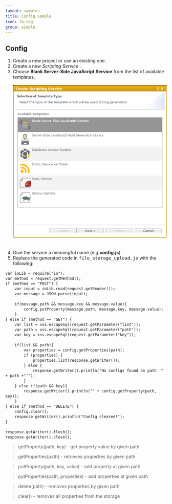 ```yaml
---
layout: samples
title: Config Sample
icon: fa-cog
group: simple
---
```


Config
---



1. Create a new project or use an existing one.
2. Create a new *Scripting Service* . 
3. Choose **Blank Server-Side JavaScript Service** from the list of available templates.
<br></br>
![Mail Service 2](images/mail_service/mail_service_2.png)  
<br></br>
4. Give the service a meaningful name (e.g **config.js**).
5. Replace the generated code in <samp>file\_storage\_upload.js</samp> with the following:
<pre><code>var ioLib = require("io");
var method = request.getMethod();
if (method == "POST") {
    var input = ioLib.read(request.getReader());
    var message = JSON.parse(input);
    
    if(message.path && message.key && message.value){
        config.putProperty(message.path, message.key, message.value);
    }
} else if (method == "GET") {
    var list = xss.escapeSql(request.getParameter("list"));
    var path = xss.escapeSql(request.getParameter("path"));
    var key = xss.escapeSql(request.getParameter("key"));
    
    if(list && path){
        var properties = config.getProperties(path);
        if (properties) {
            properties.list(response.getWriter());
        } else {
            response.getWriter().println("No configs found on path '" + path +"'");
        }
    } else if(path && key){
        response.getWriter().println("" + config.getProperty(path, key));
    }    
} else if (method == "DELETE") {
    config.clear();
    response.getWriter().println("Config cleared!");
}

response.getWriter().flush();
response.getWriter().close();
</code></pre>

> getProperty(path, key) - get property value by given path

> getProperties(path) - retrieves properties by given path

> putProperty(path, key, value) - add property at given path

> putProperties(path, properties) - add properties at given path

> delete(path) - removes properties by given path

> clear() - removes all properties from the storage


